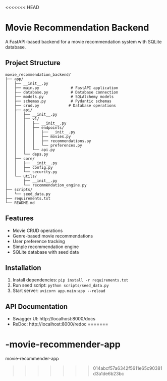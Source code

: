 <<<<<<< HEAD
# Movie Recommendation Backend

A FastAPI-based backend for a movie recommendation system with SQLite database.

## Project Structure
```
movie_recommendation_backend/
├── app/
│   ├── __init__.py
│   ├── main.py              # FastAPI application
│   ├── database.py          # Database connection
│   ├── models.py            # SQLAlchemy models
│   ├── schemas.py           # Pydantic schemas
│   ├── crud.py             # Database operations
│   ├── api/
│   │   ├── __init__.py
│   │   ├── v1/
│   │   │   ├── __init__.py
│   │   │   ├── endpoints/
│   │   │   │   ├── __init__.py
│   │   │   │   ├── movies.py
│   │   │   │   ├── recommendations.py
│   │   │   │   └── preferences.py
│   │   │   └── api.py
│   │   └── deps.py
│   ├── core/
│   │   ├── __init__.py
│   │   ├── config.py
│   │   └── security.py
│   └── utils/
│       ├── __init__.py
│       └── recommendation_engine.py
├── scripts/
│   └── seed_data.py
├── requirements.txt
└── README.md
```

## Features
- Movie CRUD operations
- Genre-based movie recommendations
- User preference tracking
- Simple recommendation engine
- SQLite database with seed data

## Installation
1. Install dependencies: `pip install -r requirements.txt`
2. Run seed script: `python scripts/seed_data.py`
3. Start server: `uvicorn app.main:app --reload`

## API Documentation
- Swagger UI: http://localhost:8000/docs
- ReDoc: http://localhost:8000/redoc 
=======
# -movie-recommender-app
 movie-recommender-app
>>>>>>> 014abcf57a6342f5611e65c90381d3a1de6b23bc
